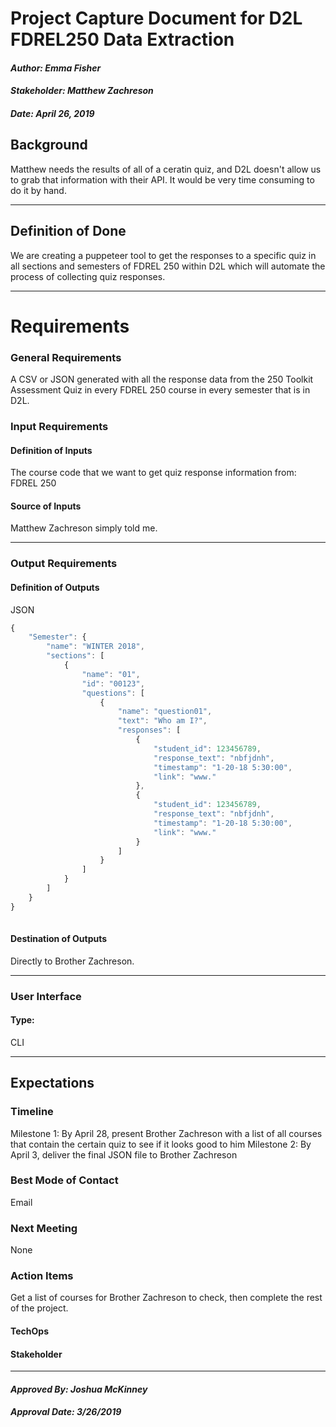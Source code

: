 # Project Capture Document for D2L FDREL250 Data Extraction
#### *Author: Emma Fisher*
#### *Stakeholder: Matthew Zachreson*
#### *Date: April 26, 2019*


## Background

Matthew needs the results of all of a ceratin quiz, and D2L doesn't allow us to grab that information with their API. 
It would be very time consuming to do it by hand.

-----

## Definition of Done

We are creating a puppeteer tool to get the responses to a specific quiz in all sections and semesters of FDREL 250 within D2L
which will automate the process of collecting quiz responses.

-----

# Requirements

### General Requirements
A CSV or JSON generated with all the response data from the 250 Toolkit Assessment Quiz in every FDREL 250 course in every semester that
is in D2L.

### Input Requirements

#### Definition of Inputs
The course code that we want to get quiz response information from: FDREL 250

#### Source of Inputs
Matthew Zachreson simply told me.

---

### Output Requirements

#### Definition of Outputs

JSON
```js
{
    "Semester": {
        "name": "WINTER 2018",
        "sections": [
            {
                "name": "01",
                "id": "00123",
                "questions": [
                    {
                        "name": "question01",
                        "text": "Who am I?",
                        "responses": [
                            {
                                "student_id": 123456789,
                                "response_text": "nbfjdnh",
                                "timestamp": "1-20-18 5:30:00",
                                "link": "www."
                            },
                            {
                                "student_id": 123456789,
                                "response_text": "nbfjdnh",
                                "timestamp": "1-20-18 5:30:00",
                                "link": "www."
                            }
                        ]
                    }
                ]
            }
        ]
    }
}
  
```

#### Destination of Outputs

Directly to Brother Zachreson.

---

### User Interface

#### Type:

CLI

-----

## Expectations

### Timeline

Milestone 1: By April 28, present Brother Zachreson with a list of all courses that contain the certain quiz to see if it looks good to him
Milestone 2: By April 3, deliver the final JSON file to Brother Zachreson

### Best Mode of Contact
Email

### Next Meeting
None

### Action Items
Get a list of courses for Brother Zachreson to check, then complete the rest of the project.
#### TechOps
#### Stakeholder

-----

#### *Approved By: Joshua McKinney* 
#### *Approval Date: 3/26/2019*
